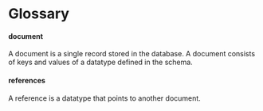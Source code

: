 # Glossary

#### document
A document is a single record stored in the database. A document consists of keys and values of a datatype defined in the schema.

#### references
A reference is a datatype that points to another document.
